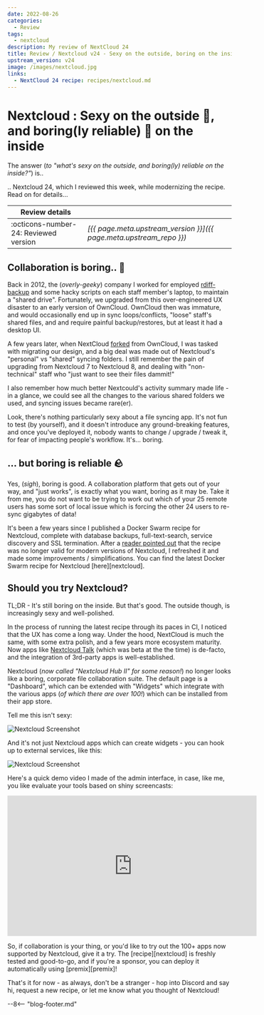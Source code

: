 ```yaml
---
date: 2022-08-26
categories:
  - Review
tags:
  - nextcloud
description: My review of NextCloud 24
title: Review / Nextcloud v24 - Sexy on the outside, boring on the inside
upstream_version: v24
image: /images/nextcloud.jpg
links:
  - NextCloud 24 recipe: recipes/nextcloud.md
---
```


# Nextcloud : Sexy on the outside 🕺, and boring(ly reliable) 🥱 on the inside

The answer (*to "what's sexy on the outside, and boring(ly) reliable on the inside?"*) is..

.. Nextcloud 24, which I reviewed this week, while modernizing the recipe. Read on for details...

<!-- more -->

| Review details      |                           |
| ----------- | ------------------------------------ |
| :octicons-number-24: Reviewed version       | *[{{ page.meta.upstream_version }}]({{ page.meta.upstream_repo }})* |

## Collaboration is boring.. 🥱

Back in 2012, the (*overly-geeky*) company I worked for employed [rdiff-backup](https://rdiff-backup.net/) and some hacky scripts on each staff member's laptop, to maintain a "shared drive". Fortunately, we upgraded from this over-engineered UX disaster to an early version of OwnCloud. OwnCloud then was immature, and would occasionally end up in sync loops/conflicts, "loose" staff's shared files, and and require painful backup/restores, but at least it had a desktop UI.

A few years later, when NextCloud [forked](https://www.zdnet.com/article/owncloud-founder-forks-popular-open-source-cloud/) from OwnCloud, I was tasked with migrating our design, and a big deal was made out of Nextcloud's "personal" vs "shared" syncing folders. I still remember the pain of upgrading from Nextcloud 7 to Nextcloud 8, and dealing with "non-technical" staff who "just want to see their files dammit!"

I also remember how much better Nextcould's activity summary made life - in a glance, we could see all the changes to the various shared folders we used, and syncing issues became rare(er).

Look, there's nothing particularly sexy about a file syncing app. It's not fun to test (by yourself), and it doesn't introduce any ground-breaking features, and once you've deployed it, nobody wants to change / upgrade / tweak it, for fear of impacting people's workflow. It's... boring.

## ... but boring is reliable 🪨

Yes, (*sigh*), boring is good. A collaboration platform that gets out of your way, and "just works", is exactly what you want, boring as it may be. Take it from me, you do not want to be trying to work out which of your 25 remote users has some sort of local issue which is forcing the other 24 users to re-sync gigabytes of data!

It's been a few years since I published a Docker Swarm recipe for Nextcloud, complete with database backups, full-text-search, service discovery and SSL termination. After a [reader pointed out](https://github.com/geek-cookbook/geek-cookbook/issues/228) that the recipe was no longer valid for modern versions of Nextcloud, I refreshed it and made some improvements / simplifications. You can find the latest Docker Swarm recipe for Nextcloud [here][nextcloud].

## Should you try Nextcloud?

TL;DR - It's still boring on the inside. But that's good. The outside though, is increasingly sexy and well-polished.

In the process of running the latest recipe through its paces in CI, I noticed that the UX has come a long way. Under the hood, NextCloud is much the same, with some extra polish, and a few years more ecosystem maturity. Now apps like [Nextcloud Talk](https://nextcloud.com/talk/) (which was beta at the the time) is de-facto, and the integration of 3rd-party apps is well-established.

Nextcloud (*now called "Nextcloud Hub II" for some reason!*) no longer looks like a boring, corporate file collaboration suite. The default page is a "Dashboard", which can be extended with "Widgets" which integrate with the various apps (*of which there are over 100!*) which can be installed from their app store.

Tell me this isn't sexy:

![Nextcloud Screenshot](/images/blog/nextcloud_1.jpg)

And it's not just Nextcloud apps which can create widgets - you can hook up to external services, like this:

![Nextcloud Screenshot](/images/blog/nextcloud_3.jpg)

Here's a quick demo video I made of the admin interface, in case, like me, you like evaluate your tools based on shiny screencasts:

<iframe width="560" height="315" src="https://www.youtube.com/embed/jXDSDHEb1SA" title="YouTube video player" frameborder="0" allow="accelerometer; autoplay; clipboard-write; encrypted-media; gyroscope; picture-in-picture; web-share" allowfullscreen></iframe>

So, if collaboration is your thing, or you'd like to try out the 100+ apps now supported by Nextcloud, give it a try. The [recipe][nextcloud] is freshly tested and good-to-go, and if you're a sponsor, you can deploy it automatically using [premix][premix]!

That's it for now - as always, don't be a stranger - hop into Discord and say hi, request a new recipe, or let me know what you thought of Nextcloud!

--8<-- "blog-footer.md"

[^1]: "wife-insurance": When the developer's wife is a primary user of the platform, you can bet he'll be writing quality code! :woman: :material-karate: :man: :bed: :cry:
[^2]: There's a [friendly Discord server](https://discord.com/invite/D8JsnBEuKb) for Immich too!
